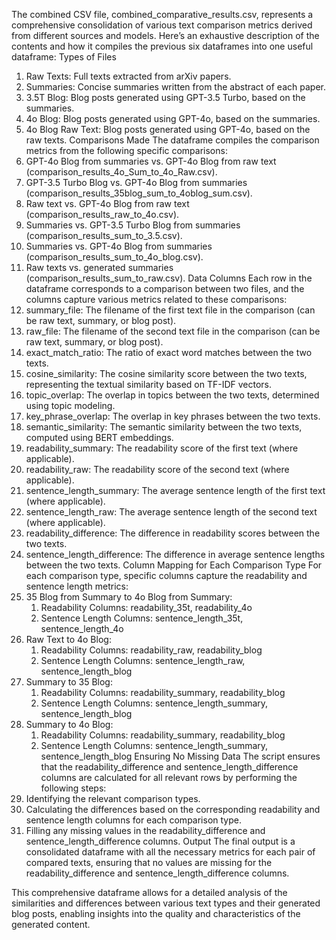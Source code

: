 ﻿The combined CSV file, combined_comparative_results.csv, represents a comprehensive consolidation of various text comparison metrics derived from different sources and models. Here’s an exhaustive description of the contents and how it compiles the previous six dataframes into one useful dataframe:
Types of Files
1. Raw Texts: Full texts extracted from arXiv papers.
2. Summaries: Concise summaries written from the abstract of each paper.
3. 3.5T Blog: Blog posts generated using GPT-3.5 Turbo, based on the summaries.
4. 4o Blog: Blog posts generated using GPT-4o, based on the summaries.
5. 4o Blog Raw Text: Blog posts generated using GPT-4o, based on the raw texts.
Comparisons Made
The dataframe compiles the comparison metrics from the following specific comparisons:
1. GPT-4o Blog from summaries vs. GPT-4o Blog from raw text (comparison_results_4o_Sum_to_4o_Raw.csv).
2. GPT-3.5 Turbo Blog vs. GPT-4o Blog from summaries (comparison_results_35blog_sum_to_4oblog_sum.csv).
3. Raw text vs. GPT-4o Blog from raw text (comparison_results_raw_to_4o.csv).
4. Summaries vs. GPT-3.5 Turbo Blog from summaries (comparison_results_sum_to_3.5.csv).
5. Summaries vs. GPT-4o Blog from summaries (comparison_results_sum_to_4o_blog.csv).
6. Raw texts vs. generated summaries (comparison_results_sum_to_raw.csv).
Data Columns
Each row in the dataframe corresponds to a comparison between two files, and the columns capture various metrics related to these comparisons:
1. summary_file: The filename of the first text file in the comparison (can be raw text, summary, or blog post).
2. raw_file: The filename of the second text file in the comparison (can be raw text, summary, or blog post).
3. exact_match_ratio: The ratio of exact word matches between the two texts.
4. cosine_similarity: The cosine similarity score between the two texts, representing the textual similarity based on TF-IDF vectors.
5. topic_overlap: The overlap in topics between the two texts, determined using topic modeling.
6. key_phrase_overlap: The overlap in key phrases between the two texts.
7. semantic_similarity: The semantic similarity between the two texts, computed using BERT embeddings.
8. readability_summary: The readability score of the first text (where applicable).
9. readability_raw: The readability score of the second text (where applicable).
10. sentence_length_summary: The average sentence length of the first text (where applicable).
11. sentence_length_raw: The average sentence length of the second text (where applicable).
12. readability_difference: The difference in readability scores between the two texts.
13. sentence_length_difference: The difference in average sentence lengths between the two texts.
Column Mapping for Each Comparison Type
For each comparison type, specific columns capture the readability and sentence length metrics:
1. 35 Blog from Summary to 4o Blog from Summary:
   1. Readability Columns: readability_35t, readability_4o
   2. Sentence Length Columns: sentence_length_35t, sentence_length_4o
2. Raw Text to 4o Blog:
   1. Readability Columns: readability_raw, readability_blog
   2. Sentence Length Columns: sentence_length_raw, sentence_length_blog
3. Summary to 35 Blog:
   1. Readability Columns: readability_summary, readability_blog
   2. Sentence Length Columns: sentence_length_summary, sentence_length_blog
4. Summary to 4o Blog:
   1. Readability Columns: readability_summary, readability_blog
   2. Sentence Length Columns: sentence_length_summary, sentence_length_blog
Ensuring No Missing Data
The script ensures that the readability_difference and sentence_length_difference columns are calculated for all relevant rows by performing the following steps:
1. Identifying the relevant comparison types.
2. Calculating the differences based on the corresponding readability and sentence length columns for each comparison type.
3. Filling any missing values in the readability_difference and sentence_length_difference columns.
Output
The final output is a consolidated dataframe with all the necessary metrics for each pair of compared texts, ensuring that no values are missing for the readability_difference and sentence_length_difference columns.


This comprehensive dataframe allows for a detailed analysis of the similarities and differences between various text types and their generated blog posts, enabling insights into the quality and characteristics of the generated content.